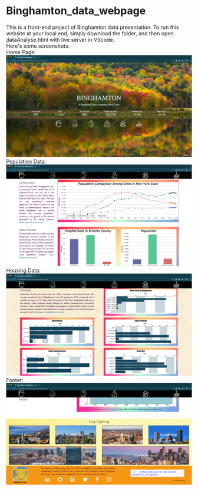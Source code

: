 # Binghamton_data_webpage
This is a front-end project of Binghamton data presentation. To run this website at your local end, simply download the folder, and then open dataAnalyse.html with live server in VScode. 
<br>
Here's some screenshots:
<br>
Home Page:
<br>
![First screenshot:](https://github.com/rushuifang/Binghamton_data_webpage/blob/master/Bing_data/pictures/web_screenshot1.png)
<br>
Population Data:
<br>
![Second screenshot:](https://github.com/rushuifang/Binghamton_data_webpage/blob/master/Bing_data/pictures/web_screenshot2.png)
<br>
Housing Data:
<br>
![Third screenshot:](https://github.com/rushuifang/Binghamton_data_webpage/blob/master/Bing_data/pictures/web_screenshot3.png)
<br>
Footer:
<br>
![Fourth screenshot:](https://github.com/rushuifang/Binghamton_data_webpage/blob/master/Bing_data/pictures/web_screenshot4.png)
